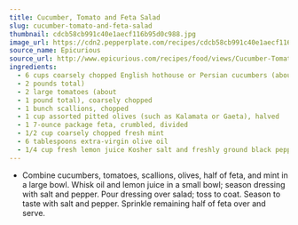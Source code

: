 ```yaml
---
title: Cucumber, Tomato and Feta Salad
slug: cucumber-tomato-and-feta-salad
thumbnail: cdcb58cb991c40e1aecf116b95d0c988.jpg
image_url: https://cdn2.pepperplate.com/recipes/cdcb58cb991c40e1aecf116b95d0c988.jpg
source_name: Epicurious
source_url: http://www.epicurious.com/recipes/food/views/Cucumber-Tomato-and-Feta-Salad-365671#ixzz2PygrYT5J
ingredients:
  - 6 cups coarsely chopped English hothouse or Persian cucumbers (about
  - 2 pounds total)
  - 2 large tomatoes (about
  - 1 pound total), coarsely chopped
  - 1 bunch scallions, chopped
  - 1 cup assorted pitted olives (such as Kalamata or Gaeta), halved
  - 1 7-ounce package feta, crumbled, divided
  - 1/2 cup coarsely chopped fresh mint
  - 6 tablespoons extra-virgin olive oil
  - 1/4 cup fresh lemon juice Kosher salt and freshly ground black pepper
---
```


* Combine cucumbers, tomatoes, scallions, olives, half of feta, and mint in a large bowl. Whisk oil and lemon juice in a small bowl; season dressing with salt and pepper. Pour dressing over salad; toss to coat. Season to taste with salt and pepper. Sprinkle remaining half of feta over and serve.
